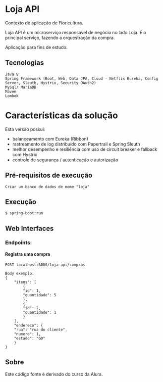 # Loja API

Contexto de aplicação de Floricultura.

Loja API é um microserviço responsável de negócio no lado Loja.
É o principal serviço, fazendo a orquestração da compra.

Aplicação para fins de estudo.

## Tecnologias
    Java 8
    Spring Framework (Boot, Web, Data JPA, Cloud - Netflix Eureka, Config Server, Sleuth, Hystrix, Security OAuth2)
    MySql/ MariaDB
	Maven
    Lombok

# Características da solução

Esta versão possui:
- balanceamento com Eureka (Ribbon)
- rastreamento de log distribuído com Papertrail e Spring Sleuth
- melhor desempenho e resiliência com uso de circuit breaker e fallback com Hystrix
- controle de segurança / autenticação e autorização

## Pré-requisitos de execução
    Criar um banco de dados de nome "loja" 

## Execução
    $ spring-boot:run

## Web Interfaces

### Endpoints:
#### Registra uma compra
    POST localhost:8080/loja-api/compras

    Body exemplo:
    {
        "itens": [
            {
            "id": 1,
            "quantidade": 5
            },
            {
            "id": 2,
            "quantidade": 1
            }
        ],
        "endereco": {
        "rua": "rua do cliente",
        "numero": 1,
        "estado": "GO"
        }
    }



## Sobre
Este código fonte é derivado do curso da Alura.